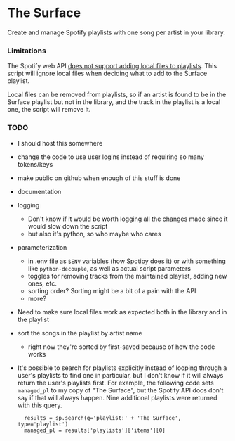 # The Surface

Create and manage Spotify playlists with one song per artist in your library.


### Limitations

The Spotify web API [does not support adding local files to playlists](https://developer.spotify.com/documentation/general/guides/local-files-spotify-playlists). This script will ignore local files when deciding what to add to the Surface playlist.

Local files can be removed from playlists, so if an artist is found to be in the Surface playlist but not in the library, and the track in the playlist is a local one, the script will remove it.

### TODO

- I should host this somewhere
- change the code to use user logins instead of requiring so many tokens/keys
- make public on github when enough of this stuff is done
- documentation
- logging
    - Don't know if it would be worth logging all the changes made since it would slow down the script
    - but also it's python, so who maybe who cares
- parameterization
    - in .env file as `$ENV` variables (how Spotipy does it) or with something like `python-decouple`, as well as actual script parameters
    - toggles for removing tracks from the maintained playlist, adding new ones, etc.
    - sorting order? Sorting might be a bit of a pain with the API
    - more?
- Need to make sure local files work as expected both in the library and in the playlist

- sort the songs in the playlist by artist name
    - right now they're sorted by first-saved because of how the code works

- It's possible to search for playlists explicitly instead of looping through a user's playlists to find one in particular, but I don't know if it will always return the user's playlists first. For example, the following code sets `managed_pl` to my copy of "The Surface", but the Spotify API docs don't say if that will always happen. Nine additional playlists were returned with this query.

        results = sp.search(q='playlist:' + 'The Surface', type='playlist')
        managed_pl = results['playlists']['items'][0]

